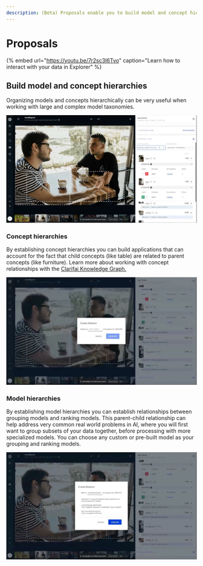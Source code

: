 ```yaml
---
description: (Beta) Proposals enable you to build model and concept hierarchies
---
```


# Proposals

{% embed url="https://youtu.be/7r2sc3I6Tvo" caption="Learn how to interact with your data in Explorer" %}

## Build model and concept hierarchies

Organizing models and concepts hierarchically can be very useful when working with large and complex model taxonomies.

![Create parent-child relationships between concepts](../../../.gitbook/assets/proposers.jpg)

### Concept hierarchies

By establishing concept hierarchies you can build applications that can account for the fact that child concepts \(like table\) are related to parent concepts \(like furniture\). Learn more about working with concept relationships with the [Clarifai Knowledge Graph. ](https://docs.clarifai.com/portal-guide/concept/knowledge_graph)

![Choose your concept relationships](../../../.gitbook/assets/concept-relations.jpg)

### Model hierarchies

By establishing model hierarchies you can establish relationships between grouping models and ranking models. This parent-child relationship can help address very common real world problems in AI, where you will first want to group subsets of your data together, before processing with more specialized models. You can choose any custom or pre-built model as your grouping and ranking models.

![The proposals tab helps you to take advantage of AI assist and knowledge graph linking. ](../../../.gitbook/assets/concept-relations-2.jpg)

